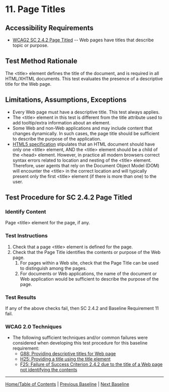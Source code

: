 # 11. Page Titles

Accessibility Requirements
--------------------------
-   [WCAG2 SC 2.4.2 Page Titled](http://www.w3.org/TR/UNDERSTANDING-WCAG20/navigation-mechanisms-title.html) -- Web pages have titles that describe topic or purpose.

Test Method Rationale
---------------------
The &lt;title&gt; element defines the title of the document, and is required in all HTML/XHTML documents. This test evaluates the presence of a descriptive title for the Web page.

Limitations, Assumptions, Exceptions
------------------------------------
-   Every Web page must have a descriptive title. This test always applies.
-   The &lt;title&gt; element in this test is different from the title attribute used to add tooltip/extra information about an element.
-   Some Web and non-Web applications and may include content that changes dynamically. In such cases, the page title should be sufficient to describe the purpose of the application.
-   [HTML5 specification](https://www.w3.org/TR/html50/document-metadata.html#the-title-element) stipulates that an HTML document should have only one &lt;title&gt; element, AND the &lt;title&gt; element should be a child of the &lt;head&gt; element. However, in practice all modern browsers correct syntax errors related to location and nesting of the &lt;title&gt; element. Therefore, user agents that rely on the Document Object Model (DOM) will encounter the &lt;title&gt; in the correct location and will typically present only the first &lt;title&gt; element (if there is more than one) to the user.

Test Procedure for SC 2.4.2 Page Titled
---------------------------------------
### Identify Content
Page &lt;title&gt; element for the page, if any.

### Test Instructions
1.  Check that a page &lt;title&gt; element is defined for the page.
1.  Check that the Page Title identifies the contents or purpose of the Web page.
    1.  For pages within a Web site, check that the Page Title can be used to distinguish among the pages.
    2.  For documents or Web applications, the name of the document or Web application would be sufficient to describe the purpose of the page.

### Test Results
If any of the above checks fail, then SC 2.4.2 and Baseline Requirement 11 fail.

### WCAG 2.0 Techniques
-   The following sufficient techniques and/or common failures were considered when developing this test procedure for this baseline requirement:
    -   [G88: Providing descriptive titles for Web page](https://www.w3.org/TR/WCAG20-TECHS/G88.html)
    -   [H25: Providing a title using the title element](https://www.w3.org/TR/WCAG20-TECHS/H25.html)
    -   [F25: Failure of Success Criterion 2.4.2 due to the title of a Web page not identifying the contents](https://www.w3.org/TR/WCAG20-TECHS/F25.html)

----------------------------------------
[Home/Table of Contents](index.md) | [Previous Baseline](10Forms.md) | [Next Baseline](12DataTables.md)
